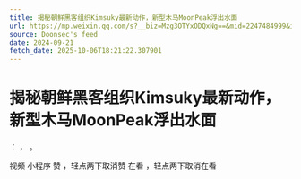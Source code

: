 ```yaml
---
title: 揭秘朝鲜黑客组织Kimsuky最新动作，新型木马MoonPeak浮出水面
url: https://mp.weixin.qq.com/s?__biz=Mzg3OTYxODQxNg==&mid=2247484999&idx=1&sn=45a6f3d968061c2a1cb6a1f59ecfe10b
source: Doonsec's feed
date: 2024-09-21
fetch_date: 2025-10-06T18:21:22.307901
---
```


# 揭秘朝鲜黑客组织Kimsuky最新动作，新型木马MoonPeak浮出水面

：
，
。

视频
小程序
赞
，轻点两下取消赞
在看
，轻点两下取消在看